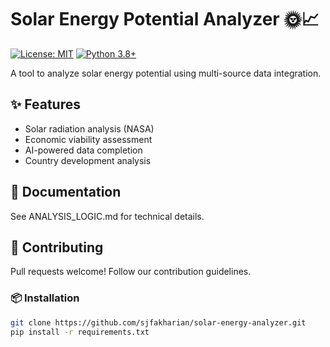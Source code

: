 # Solar Energy Potential Analyzer 🌞📈

[![License: MIT](https://img.shields.io/badge/License-MIT-yellow.svg)](https://opensource.org/licenses/MIT)
[![Python 3.8+](https://img.shields.io/badge/Python-3.8%2B-blue.svg)](https://www.python.org/)

A tool to analyze solar energy potential using multi-source data integration.

## ✨ Features
- Solar radiation analysis (NASA)
- Economic viability assessment
- AI-powered data completion
- Country development analysis

## 📄 Documentation
See ANALYSIS_LOGIC.md for technical details.

## 🤝 Contributing
Pull requests welcome! Follow our contribution guidelines.


### 📦 Installation
```bash
git clone https://github.com/sjfakharian/solar-energy-analyzer.git
pip install -r requirements.txt

